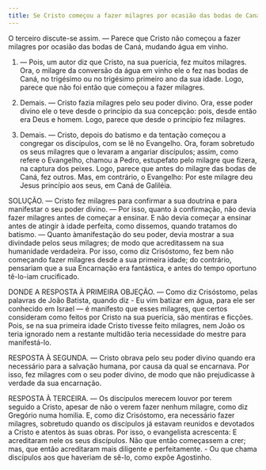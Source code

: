 ```yaml
---
title: Se Cristo começou a fazer milagres por ocasião das bodas de Cana, mudando água em vinho
---
```


O terceiro discute-se assim. — Parece que Cristo não começou a fazer milagres por ocasião das bodas de Caná, mudando água em vinho.  

1. — Pois, um autor diz que Cristo, na sua puerícia, fez muitos milagres. Ora, o milagre da conversão da água em vinho ele o fez nas bodas de Caná, no trigésimo ou no trigésimo primeiro ano da sua idade. Logo, parece que não foi então que começou a fazer milagres.  

2. Demais. — Cristo fazia milagres pelo seu poder divino. Ora, esse poder divino ele o teve desde o princípio da sua concepção: pois, desde então era Deus e homem. Logo, parece que desde o princípio fez milagres.  

3. Demais. — Cristo, depois do batismo e da tentação começou a congregar os discípulos, com se lê no Evangelho. Ora, foram sobretudo os seus milagres que o levaram a angariar discípulos; assim, como refere o Evangelho, chamou a Pedro, estupefato pelo milagre que fizera, na captura dos peixes. Logo, parece que antes do milagre das bodas de Caná, fez outros.  Mas, em contrário, o Evangelho: Por este milagre deu Jesus princípio aos seus, em Caná de Galiléia.  

SOLUÇÃO. — Cristo fez milagres para confirmar a sua doutrina e para manifestar o seu poder divino. — Por isso, quanto à confirmação, não devia fazer milagres antes de começar a ensinar. E não devia começar a ensinar antes de atingir à idade perfeita, como dissemos, quando tratamos do batismo. — Quanto àmanifestação do seu poder, devia mostrar a sua divindade pelos seus milagres; de modo que acreditassem na sua humanidade verdadeira. Por isso, como diz Crisóstomo, fez bem não começando fazer milagres desde a sua primeira idade; do contrário, pensariam que a sua Encarnação era fantástica, e antes do tempo oportuno tê-lo-iam crucificado.  

DONDE A RESPOSTA À PRIMEIRA OBJEÇÃO. — Como diz Crisóstomo, pelas palavras de João Batista, quando diz - Eu vim batizar em água, para ele ser conhecido em Israel — é manifesto que esses milagres, que certos consideram como feitos por Cristo na sua puerícia, são mentiras e ficções. Pois, se na sua primeira idade Cristo tivesse feito milagres, nem João os teria ignorado nem a restante multidão teria necessidade do mestre para manifestá-lo.  

RESPOSTA À SEGUNDA. — Cristo obrava pelo seu poder divino quando era necessário para a salvação humana, por causa da qual se encarnava. Por isso, fez milagres com o seu poder divino, de modo que não prejudicasse à verdade da sua encarnação.  

RESPOSTA À TERCEIRA. — Os discípulos merecem louvor por terem seguido a Cristo, apesar de não o verem fazer nenhum milagre, como diz Gregório numa homilia. E, como diz Crisóstomo, era necessário fazer milagres, sobretudo quando os discípulos já estavam reunidos e devotados a Cristo e atentos às suas obras. Por isso, o evangelista acrescenta: E acreditaram nele os seus discípulos. Não que então começassem a crer; mas, que então acreditaram mais diligente e perfeitamente. - Ou que chama discípulos aos que haveriam de sê-lo, como expõe Agostinho.